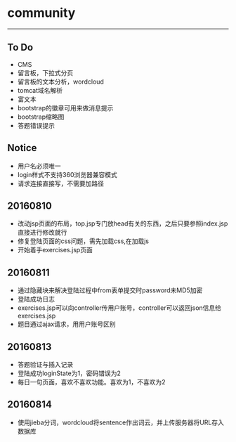 # community
---
## To Do
* CMS
* 留言板，下拉式分页
* 留言板的文本分析，wordcloud
* tomcat域名解析
* 富文本
* bootstrap的徽章可用来做消息提示
* bootstrap缩略图
* 答题错误提示

## Notice
* 用户名必须唯一
* login样式不支持360浏览器兼容模式
* 请求连接直接写，不需要加路径


## 20160810
* 改动jsp页面的布局，top.jsp专门放head有关的东西，之后只要参照index.jsp直接进行修改就行
* 修复登陆页面的css问题，需先加载css,在加载js
* 开始着手exercises.jsp页面

## 20160811
* 通过隐藏块来解决登陆过程中from表单提交时password未MD5加密
* 登陆成功日志
* exercises.jsp可以向controller传用户账号，controller可以返回json信息给exercises.jsp
* 题目通过ajax请求，用用户账号区别

## 20160813
* 答题验证与插入记录
* 登陆成功loginState为1，密码错误为2
* 每日一句页面，喜欢不喜欢功能。喜欢为1，不喜欢为2

## 20160814
* 使用jieba分词，wordcloud将sentence作出词云，并上传服务器将URL存入数据库